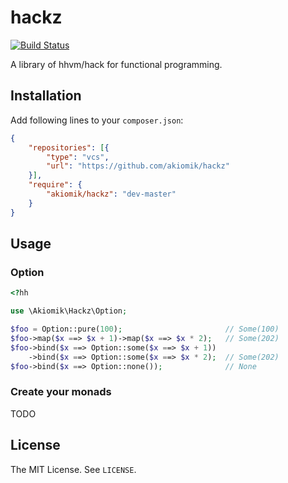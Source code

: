 hackz
=====

[![Build Status](https://travis-ci.org/akiomik/hackz.svg?branch=master)](https://travis-ci.org/akiomik/hackz)

A library of hhvm/hack for functional programming.

## Installation

Add following lines to your `composer.json`:

```json
{
    "repositories": [{
        "type": "vcs",
        "url": "https://github.com/akiomik/hackz"
    }],
    "require": {
        "akiomik/hackz": "dev-master"
    }
}
```

## Usage

### Option

```php
<?hh

use \Akiomik\Hackz\Option;

$foo = Option::pure(100);                       // Some(100)
$foo->map($x ==> $x + 1)->map($x ==> $x * 2);   // Some(202)
$foo->bind($x ==> Option::some($x ==> $x + 1))
    ->bind($x ==> Option::some($x ==> $x * 2);  // Some(202)
$foo->bind($x ==> Option::none());              // None
```

### Create your monads

TODO

## License

The MIT License. See `LICENSE`.
